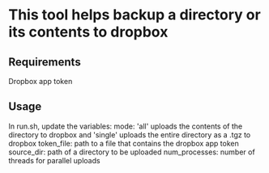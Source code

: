 # This tool helps backup a directory or its contents to dropbox

## Requirements
Dropbox app token


## Usage
In run.sh, update the variables:
mode: 'all' uploads the contents of the directory to dropbox and 'single' uploads the entire directory as a .tgz to dropbox
token_file: path to a file that contains the dropbox app token
source_dir: path of a directory to be uploaded
num_processes: number of threads for parallel uploads
